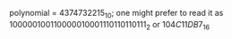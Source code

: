 polynomial = $4374732215_{10}$; one might prefer to read it as $100000100110000010001110110110111_2$ or $104C11DB7_{16}$